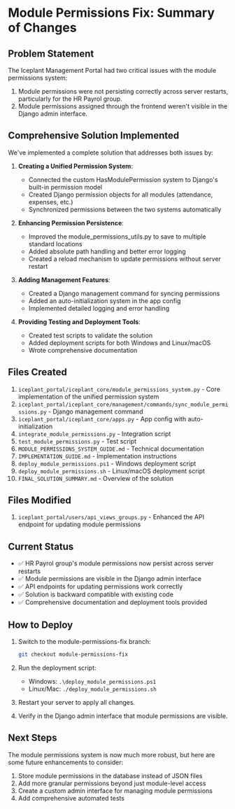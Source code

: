 # Module Permissions Fix: Summary of Changes

## Problem Statement
The Iceplant Management Portal had two critical issues with the module permissions system:

1. Module permissions were not persisting correctly across server restarts, particularly for the HR Payrol group.
2. Module permissions assigned through the frontend weren't visible in the Django admin interface.

## Comprehensive Solution Implemented

We've implemented a complete solution that addresses both issues by:

1. **Creating a Unified Permission System**:
   - Connected the custom HasModulePermission system to Django's built-in permission model
   - Created Django permission objects for all modules (attendance, expenses, etc.)
   - Synchronized permissions between the two systems automatically

2. **Enhancing Permission Persistence**:
   - Improved the module_permissions_utils.py to save to multiple standard locations
   - Added absolute path handling and better error logging
   - Created a reload mechanism to update permissions without server restart

3. **Adding Management Features**:
   - Created a Django management command for syncing permissions
   - Added an auto-initialization system in the app config
   - Implemented detailed logging and error handling

4. **Providing Testing and Deployment Tools**:
   - Created test scripts to validate the solution
   - Added deployment scripts for both Windows and Linux/macOS
   - Wrote comprehensive documentation

## Files Created

1. `iceplant_portal/iceplant_core/module_permissions_system.py` - Core implementation of the unified permission system
2. `iceplant_portal/iceplant_core/management/commands/sync_module_permissions.py` - Django management command
3. `iceplant_portal/iceplant_core/apps.py` - App config with auto-initialization
4. `integrate_module_permissions.py` - Integration script
5. `test_module_permissions.py` - Test script
6. `MODULE_PERMISSIONS_SYSTEM_GUIDE.md` - Technical documentation
7. `IMPLEMENTATION_GUIDE.md` - Implementation instructions
8. `deploy_module_permissions.ps1` - Windows deployment script
9. `deploy_module_permissions.sh` - Linux/macOS deployment script
10. `FINAL_SOLUTION_SUMMARY.md` - Overview of the solution

## Files Modified

1. `iceplant_portal/users/api_views_groups.py` - Enhanced the API endpoint for updating module permissions

## Current Status

- ✅ HR Payrol group's module permissions now persist across server restarts
- ✅ Module permissions are visible in the Django admin interface
- ✅ API endpoints for updating permissions work correctly
- ✅ Solution is backward compatible with existing code
- ✅ Comprehensive documentation and deployment tools provided

## How to Deploy

1. Switch to the module-permissions-fix branch:
   ```bash
   git checkout module-permissions-fix
   ```

2. Run the deployment script:
   - Windows: `.\deploy_module_permissions.ps1`
   - Linux/Mac: `./deploy_module_permissions.sh`

3. Restart your server to apply all changes.

4. Verify in the Django admin interface that module permissions are visible.

## Next Steps

The module permissions system is now much more robust, but here are some future enhancements to consider:

1. Store module permissions in the database instead of JSON files
2. Add more granular permissions beyond just module-level access
3. Create a custom admin interface for managing module permissions
4. Add comprehensive automated tests
